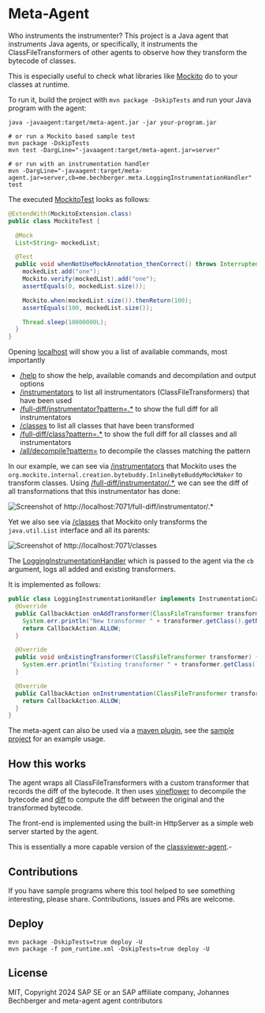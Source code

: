 Meta-Agent
==========

Who instruments the instrumenter? This project is a Java agent that instruments Java agents,
or specifically, it instruments the ClassFileTransformers of other agents to observe how they transform
the bytecode of classes.

This is especially useful to check what libraries like [Mockito](https://site.mockito.org/) do to your classes at runtime.

To run it, build the project with `mvn package -DskipTests` and run your Java program with the agent:

```shell
java -javaagent:target/meta-agent.jar -jar your-program.jar

# or run a Mockito based sample test
mvn package -DskipTests
mvn test -DargLine="-javaagent:target/meta-agent.jar=server"

# or run with an instrumentation handler
mvn -DargLine="-javaagent:target/meta-agent.jar=server,cb=me.bechberger.meta.LoggingInstrumentationHandler" test
```

The executed [MockitoTest](src/test/java/me/bechberger/meta/MockitoTest.java) looks as follows:

```java
@ExtendWith(MockitoExtension.class)
public class MockitoTest {

  @Mock
  List<String> mockedList;

  @Test
  public void whenNotUseMockAnnotation_thenCorrect() throws InterruptedException {
    mockedList.add("one");
    Mockito.verify(mockedList).add("one");
    assertEquals(0, mockedList.size());

    Mockito.when(mockedList.size()).thenReturn(100);
    assertEquals(100, mockedList.size());

    Thread.sleep(10000000L);
  }
}
```

Opening [localhost](http://localhost:7071) will show you a list of available commands, most importantly
- [/help](http://localhost:7071) to show the help, available comands and decompilation and output options
- [/instrumentators](http://localhost:7071/instrumentators) to list all instrumentators (ClassFileTransformers) that have been used
- [/full-diff/instrumentator?pattern=.*](http://localhost:7071/full-diff/instrumentator?pattern=.*)
  to show the full diff for all instrumentators
- [/classes](http://localhost:7071/classes) to list all classes that have been transformed
- [/full-diff/class?pattern=.*](http://localhost:7071/full-diff/class?pattern=.*)
  to show the full diff for all classes and all instrumentators
- [/all/decompile?pattern=<pattern>](http://localhost:7071/all/decompile?pattern=<pattern>)
  to decompile the classes matching the pattern

In our example, we can see via [/instrumentators](http://localhost:7071/instrumentators) that Mockito uses
the `org.mockito.internal.creation.bytebuddy.InlineByteBuddyMockMaker` to transform classes.
Using [/full-diff/instrumentator/.*](http://localhost:7071/full-diff/instrumentator/.*), we can see the diff of all
transformations that this instrumentator has done:

![Screenshot of http://localhost:7071/full-diff/instrumentator/.*](img/instrumentators.png)

Yet we also see via [/classes](http://localhost:7071/classes) that Mockito only transforms the `java.util.List` 
interface and all its parents:

![Screenshot of http://localhost:7071/classes](img/classes.png)

The [LoggingInstrumentationHandler](src/test/java/me/bechberger/meta/LoggingInstrumentationHandler.java)
which is passed to the agent via the `cb` argument, logs all added and existing transformers.

It is implemented as follows:

```java
public class LoggingInstrumentationHandler implements InstrumentationCallback {
  @Override
  public CallbackAction onAddTransformer(ClassFileTransformer transformer) {
    System.err.println("New transformer " + transformer.getClass().getName());
    return CallbackAction.ALLOW;
  }

  @Override
  public void onExistingTransformer(ClassFileTransformer transformer) {
    System.err.println("Existing transformer " + transformer.getClass().getName());
  }

  @Override
  public CallbackAction onInstrumentation(ClassFileTransformer transformer, ClassArtifact before, ClassArtifact after) {
    return CallbackAction.ALLOW;
  }
}
```

The meta-agent can also be used via a [maven plugin](maven-plugin/README.md),
see the [sample project](maven-plugin-sample/README.md) for an example usage.

How this works
--------------

The agent wraps all ClassFileTransformers with a custom transformer that records the diff of the bytecode.
It then uses [vineflower](http://vineflower.org/) to decompile the bytecode and 
[diff](https://www.gnu.org/software/diffutils/)
to compute the diff between the original and the transformed bytecode.

The front-end is implemented using the built-in HttpServer as a simple web server started by the agent.

This is essentially a more capable version of the [classviewer-agent](https://github.com/parttimenerd/classviewer-agent).-

Contributions
-------------
If you have sample programs where this tool helped to see something interesting, please share.
Contributions, issues and PRs are welcome.

Deploy
------
```shell
mvn package -DskipTests=true deploy -U
mvn package -f pom_runtime.xml -DskipTests=true deploy -U
```

License
-------
MIT, Copyright 2024 SAP SE or an SAP affiliate company, Johannes Bechberger
and meta-agent agent contributors
